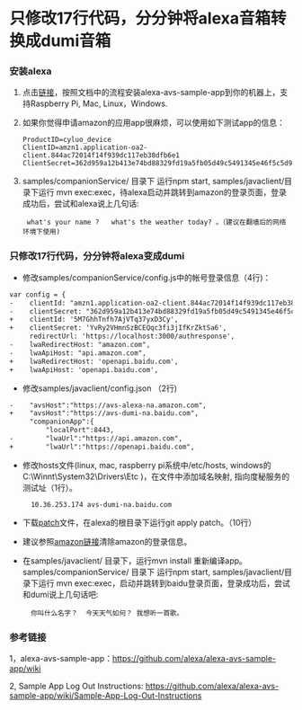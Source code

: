 # 只修改17行代码，分分钟将alexa音箱转换成dumi音箱




### 安装alexa

 1. 点击[链接](https://github.com/alexa/alexa-avs-sample-app/wiki)，按照文档中的流程安装alexa-avs-sample-app到你的机器上，支持Raspberry Pi, Mac, Linux，Windows.
 2. 如果你觉得申请amazon的应用app很麻烦，可以使用如下测试app的信息：
			
		ProductID=cyluo_device
		ClientID=amzn1.application-oa2-client.844ac72014f14f939dc117eb38dfb6e1
		ClientSecret=362d959a12b413e74bd88329fd19a5fb05d49c5491345e46f5c5d9326bcad855

 3. samples/companionService/ 目录下 运行npm start,  samples/javaclient/目录下运行 mvn exec:exec，待alexa启动并跳转到amazon的登录页面，登录成功后，尝试和alexa说上几句话: 

		 what's your name ?   what's the weather today? 。（建议在翻墙后的网络环境下使用)


### 只修改17行代码，分分钟将alexa变成dumi

 - 修改samples/companionService/config.js中的帐号登录信息（4行)：
```html
var config = {
-    clientId: "amzn1.application-oa2-client.844ac72014f14f939dc117eb38dfb6e1",
-    clientSecret: "362d959a12b413e74bd88329fd19a5fb05d49c5491345e46f5c5d9326bcad855",
+    clientId: '5M7GhhTnfh7AjVTq37yxD3Cy',
+    clientSecret: 'YvRy2VHmnSzBCEQqc3fi3jIfKrZktSa6',
     redirectUrl: 'https://localhost:3000/authresponse',
-    lwaRedirectHost: "amazon.com",
-    lwaApiHost: "api.amazon.com",
+    lwaRedirectHost: 'openapi.baidu.com',
+    lwaApiHost: 'openapi.baidu.com',
```
 - 修改samples/javaclient/config.json （2行)
```html
-    "avsHost":"https://avs-alexa-na.amazon.com",
+    "avsHost":"https://avs-dumi-na.baidu.com",
     "companionApp":{
         "localPort":8443,
-        "lwaUrl":"https://api.amazon.com",
+        "lwaUrl":"https://openapi.baidu.com",
```
- 修改hosts文件(linux, mac, raspberry pi系统中/etc/hosts, windows的C:\Winnt\System32\Drivers\Etc )，在文件中添加域名映射, 指向度秘服务的测试址（1行）。

		10.36.253.174 avs-dumi-na.baidu.com

- 下载[patch](https://github.com/cyluo/dumi/blob/master/patch)文件，在alexa的根目录下运行git apply patch。（10行）
- 建议参照[amazon链接](https://github.com/alexa/alexa-avs-sample-app/wiki/Sample-App-Log-Out-Instructions)清除amazon的登录信息。
- 在samples/javaclient/ 目录下，运行mvn install 重新编译app。samples/companionService/ 目录下 运行npm start,  samples/javaclient/目录下运行 mvn exec:exec，启动并跳转到baidu登录页面，登录成功后，尝试和dumi说上几句话吧:  
		
		你叫什么名字？  今天天气如何？ 我想听一首歌。
### 参考链接
1，alexa-avs-sample-app：https://github.com/alexa/alexa-avs-sample-app/wiki

2,  Sample App Log Out Instructions:  https://github.com/alexa/alexa-avs-sample-app/wiki/Sample-App-Log-Out-Instructions
